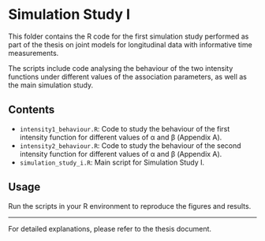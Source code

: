 # Simulation Study I

This folder contains the R code for the first simulation study performed as part of the thesis on joint models for longitudinal data with informative time measurements.

The scripts include code analysing the behaviour of the two intensity functions under different values of the association parameters, as well as the main simulation study.

## Contents

- `intensity1_behaviour.R`: Code to study the behaviour of the first intensity function for different values of α and β (Appendix A).
- `intensity2_behaviour.R`: Code to study the behaviour of the second intensity function for different values of α and β (Appendix A).
- `simulation_study_i.R`: Main script for Simulation Study I.

## Usage

Run the scripts in your R environment to reproduce the figures and results.

---

For detailed explanations, please refer to the thesis document.
